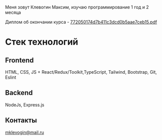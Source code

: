 
Меня зовут Клевогин Максим, изучаю программирование 1 год и 2 месяца

Диплом об окончании курса - [772050174d7b411c3dcd0b5aae7ceb15.pdf](https://github.com/StasyHardY/StasyHardY/files/9546236/772050174d7b411c3dcd0b5aae7ceb15.pdf)

# Стек технологий 

## Frontend 
HTML, CSS, JS + React/Redux/Toolkit,TypeScript, Tailwind, Bootstrap, Git, Eslint

## Backend 
NodeJs, Express.js

## Контакты

mklevogin@mail.ru
